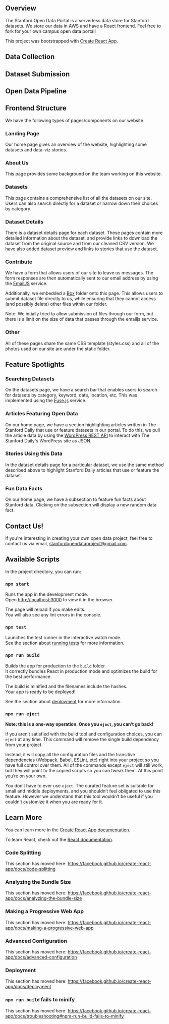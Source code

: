 ## Overview
The Stanford Open Data Portal is a serverless data store for Stanford datasets. We store our data in AWS and have a React frontend. Feel free to fork for your own campus open data portal!

This project was bootstrapped with [Create React App](https://github.com/facebook/create-react-app).

## Data Collection

## Dataset Submission 

## Open Data Pipeline

## Frontend Structure
We have the following types of pages/components on our website.
### Landing Page
Our home page gives an overview of the website, highlighting some datasets and data-viz stories.

### About Us
This page provides some background on the team working on this website.

### Datasets
This page contains a comprehensive list of all the datasets on our site. Users can also search directly for a dataset or narrow down their choices by category. 

### Dataset Details
There is a dataset details page for each dataset. These pages contain more detailed information about the dataset, and provide links to download the dataset from the original source and from our cleaned CSV version. We have also added dataset preview and links to stories that use the dataset.

### Contribute
We have a form that allows users of our site to leave us messages. The form responses are then automatically sent to our email address by using the [EmailJS](https://www.emailjs.com/) service. 

Additionally, we embedded a [Box](https://www.box.com/home) folder onto this page. This allows users to submit dataset file directly to us, while ensuring that they cannot access (and possibly delete) other files within our folder. 

Note: We intially tried to allow submission of files through our form, but there is a limit on the size of data that passes through the emailjs service.

### Other
All of these pages share the same CSS template (styles.css) and all of the photos used on our site are under the static folder.

## Feature Spotlights
### Searching Datasets
On the datasets page, we have a search bar that enables users to search for datasets by category, keyword, date, location, etc. This was implemented using the [Fuse.js](https://fusejs.io/) service. 

### Articles Featuring Open Data
On our home page, we have a section highlighting articles written in The Stanford Daily that use or feature datasets in our portal. To do this, we pull the article data by using the [WordPress REST API](https://developer.wordpress.org/rest-api/) to interact with The Stanford Daily's WordPress site as JSON.

### Stories Using this Data
In the dataset details page for a particular dataset, we use the same method described above to highlight Stanford Daily articles that use or feature the dataset.

### Fun Data Facts
On our home page, we have a subsection to feature fun facts about Stanford data. Clicking on the subsection will display a new random data fact.

## Contact Us!
If you're interesting in creating your own open data project, feel free to contact us via email, stanfordopendataproject@gmail.com.

## Available Scripts

In the project directory, you can run:

### `npm start`

Runs the app in the development mode.<br>
Open [http://localhost:3000](http://localhost:3000) to view it in the browser.

The page will reload if you make edits.<br>
You will also see any lint errors in the console.

### `npm test`

Launches the test runner in the interactive watch mode.<br>
See the section about [running tests](https://facebook.github.io/create-react-app/docs/running-tests) for more information.

### `npm run build`

Builds the app for production to the `build` folder.<br>
It correctly bundles React in production mode and optimizes the build for the best performance.

The build is minified and the filenames include the hashes.<br>
Your app is ready to be deployed!

See the section about [deployment](https://facebook.github.io/create-react-app/docs/deployment) for more information.

### `npm run eject`

**Note: this is a one-way operation. Once you `eject`, you can’t go back!**

If you aren’t satisfied with the build tool and configuration choices, you can `eject` at any time. This command will remove the single build dependency from your project.

Instead, it will copy all the configuration files and the transitive dependencies (Webpack, Babel, ESLint, etc) right into your project so you have full control over them. All of the commands except `eject` will still work, but they will point to the copied scripts so you can tweak them. At this point you’re on your own.

You don’t have to ever use `eject`. The curated feature set is suitable for small and middle deployments, and you shouldn’t feel obligated to use this feature. However we understand that this tool wouldn’t be useful if you couldn’t customize it when you are ready for it.

## Learn More

You can learn more in the [Create React App documentation](https://facebook.github.io/create-react-app/docs/getting-started).

To learn React, check out the [React documentation](https://reactjs.org/).

### Code Splitting

This section has moved here: https://facebook.github.io/create-react-app/docs/code-splitting

### Analyzing the Bundle Size

This section has moved here: https://facebook.github.io/create-react-app/docs/analyzing-the-bundle-size

### Making a Progressive Web App

This section has moved here: https://facebook.github.io/create-react-app/docs/making-a-progressive-web-app

### Advanced Configuration

This section has moved here: https://facebook.github.io/create-react-app/docs/advanced-configuration

### Deployment

This section has moved here: https://facebook.github.io/create-react-app/docs/deployment

### `npm run build` fails to minify

This section has moved here: https://facebook.github.io/create-react-app/docs/troubleshooting#npm-run-build-fails-to-minify

